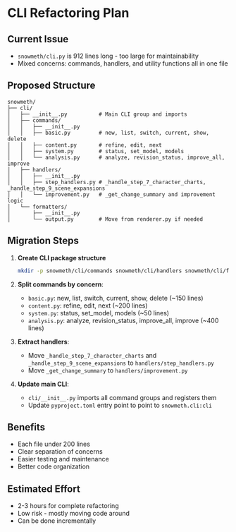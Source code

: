 # CLI Refactoring Plan

## Current Issue
- `snowmeth/cli.py` is 912 lines long - too large for maintainability
- Mixed concerns: commands, handlers, and utility functions all in one file

## Proposed Structure

```
snowmeth/
├── cli/
│   ├── __init__.py          # Main CLI group and imports
│   ├── commands/
│   │   ├── __init__.py
│   │   ├── basic.py         # new, list, switch, current, show, delete
│   │   ├── content.py       # refine, edit, next  
│   │   ├── system.py        # status, set_model, models
│   │   └── analysis.py      # analyze, revision_status, improve_all, improve
│   ├── handlers/
│   │   ├── __init__.py
│   │   ├── step_handlers.py # _handle_step_7_character_charts, _handle_step_9_scene_expansions
│   │   └── improvement.py   # _get_change_summary and improvement logic
│   └── formatters/
│       ├── __init__.py
│       └── output.py        # Move from renderer.py if needed
```

## Migration Steps

1. **Create CLI package structure**
   ```bash
   mkdir -p snowmeth/cli/commands snowmeth/cli/handlers snowmeth/cli/formatters
   ```

2. **Split commands by concern**:
   - `basic.py`: new, list, switch, current, show, delete (~150 lines)
   - `content.py`: refine, edit, next (~200 lines)  
   - `system.py`: status, set_model, models (~50 lines)
   - `analysis.py`: analyze, revision_status, improve_all, improve (~400 lines)

3. **Extract handlers**:
   - Move `_handle_step_7_character_charts` and `_handle_step_9_scene_expansions` to `handlers/step_handlers.py`
   - Move `_get_change_summary` to `handlers/improvement.py`

4. **Update main CLI**:
   - `cli/__init__.py` imports all command groups and registers them
   - Update `pyproject.toml` entry point to point to `snowmeth.cli:cli`

## Benefits
- Each file under 200 lines
- Clear separation of concerns  
- Easier testing and maintenance
- Better code organization

## Estimated Effort
- 2-3 hours for complete refactoring
- Low risk - mostly moving code around
- Can be done incrementally
